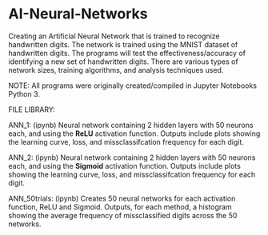# AI-Neural-Networks
Creating an Artificial Neural Network that is trained to recognize handwritten digits. The network is trained using the MNIST dataset of handwritten digits. The programs will test the effectiveness/accuracy of identifying a new set of handwritten digits. There are various types of network sizes, training algorithms, and analysis techniques used. 

NOTE: All programs were originally created/compiled in Jupyter Notebooks Python 3.

FILE LIBRARY:

ANN_1: (ipynb) Neural network containing 2 hidden layers with 50 neurons each, and using the **ReLU** activation function. Outputs include plots showing the learning curve, loss, and missclassifcation frequency for each digit.

ANN_2: (ipynb) Neural network containing 2 hidden layers with 50 neurons each, and using the **Sigmoid** activation function. Outputs include plots showing the learning curve, loss, and missclassifcation frequency for each digit.

ANN_50trials: (ipynb) Creates 50 neural networks for each activation function, ReLU and Sigmoid. Outputs, for each method, a histogram showing the average frequency of missclassified digits across the 50 networks. 



